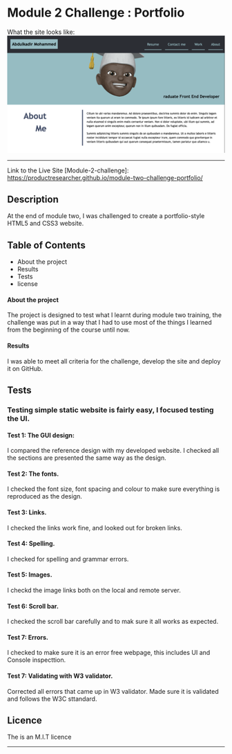 # Module 2 Challenge : Portfolio
 
 What the site looks like:
![Module 2 challenge website screen shot.](images/site.png "Site screenshot")
- - - 
Link to the Live Site
[Module-2-challenge]: https://productresearcher.github.io/module-two-challenge-portfolio/ 

## Description

At the end of module two, I was challenged to create a portfolio-style HTML5 and CSS3 website. 


## Table of Contents

* About the project
* Results
* Tests
* license


#### About the project
The project is designed to test what I learnt during module two training, the challenge was put in a way that I had to use most of the things I learned from the beginning of the course until now.

#### Results
I was able to meet all criteria for the challenge, develop the site and deploy it on GitHub.

## Tests
### Testing simple static website is fairly easy, I focused testing the UI.
#### Test 1: The GUI design:
I compared the reference design with my developed website.
I checked all the sections are presented the same way as the design.

#### Test 2: The fonts.
I checked the font size, font spacing and colour to make sure everything is reproduced as the design. 

#### Test 3: Links.
I checked the links work fine, and looked out for broken links.

#### Test 4: Spelling.
I checked for spelling and grammar errors.

#### Test 5: Images.
I checkd the image links both on the local and remote server.

#### Test 6: Scroll bar.
I checked the scroll bar carefully and to mak sure it all works as expected.

#### Test 7: Errors.
I checked to make sure it is an error free webpage, this includes UI and Console inspecttion.

#### Test 7: Validating with W3 validator.
Corrected all errors that came up in W3 validator.
Made sure it is validated and follows the W3C sttandard.
## Licence

The is an M.I.T licence

---



